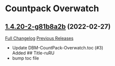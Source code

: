 # <DBM> Countpack Overwatch

## [1.4.20-2-g81b8a2b](https://github.com/DeadlyBossMods/DBM-CountPack-Overwatch/tree/81b8a2be9218351925f67374f6c08a06b0a6094f) (2022-02-27)
[Full Changelog](https://github.com/DeadlyBossMods/DBM-CountPack-Overwatch/compare/1.4.20...81b8a2be9218351925f67374f6c08a06b0a6094f) [Previous Releases](https://github.com/DeadlyBossMods/DBM-CountPack-Overwatch/releases)

- Update DBM-CountPack-Overwatch.toc (#3)  
    Added  ## Title-ruRU  
- bump toc file  
